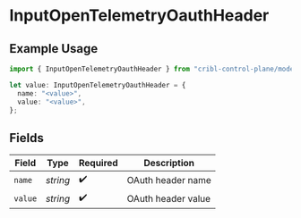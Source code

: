 # InputOpenTelemetryOauthHeader

## Example Usage

```typescript
import { InputOpenTelemetryOauthHeader } from "cribl-control-plane/models/operations";

let value: InputOpenTelemetryOauthHeader = {
  name: "<value>",
  value: "<value>",
};
```

## Fields

| Field              | Type               | Required           | Description        |
| ------------------ | ------------------ | ------------------ | ------------------ |
| `name`             | *string*           | :heavy_check_mark: | OAuth header name  |
| `value`            | *string*           | :heavy_check_mark: | OAuth header value |